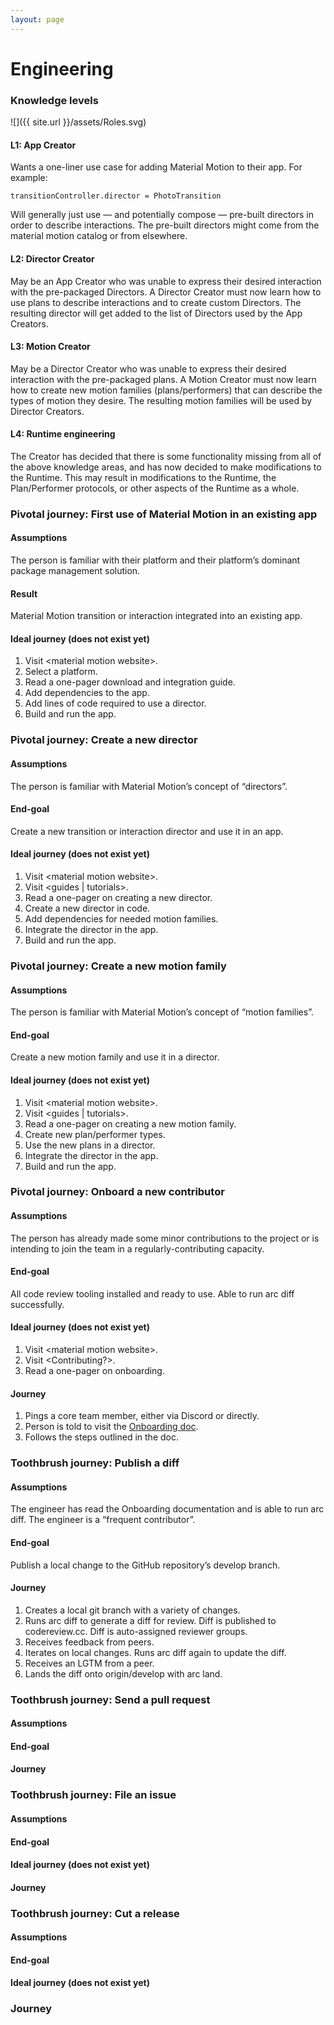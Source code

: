 ```yaml
---
layout: page
---
```


# Engineering

### Knowledge levels

![]({{ site.url }}/assets/Roles.svg)

#### L1: App Creator

Wants a one-liner use case for adding Material Motion to their app. For example:

```
transitionController.director = PhotoTransition
```

Will generally just use — and potentially compose — pre-built directors in order to describe interactions. The pre-built directors might come from the material motion catalog or from elsewhere.

#### L2: Director Creator

May be an App Creator who was unable to express their desired interaction with the pre-packaged Directors. A Director Creator must now learn how to use plans to describe interactions and to create custom Directors. The resulting director will get added to the list of Directors used by the App Creators.

#### L3: Motion Creator

May be a Director Creator who was unable to express their desired interaction with the pre-packaged plans. A Motion Creator must now learn how to create new motion families \(plans\/performers\) that can describe the types of motion they desire. The resulting motion families will be used by Director Creators.

#### L4: Runtime engineering

The Creator has decided that there is some functionality missing from all of the above knowledge areas, and has now decided to make modifications to the Runtime. This may result in modifications to the Runtime, the Plan\/Performer protocols, or other aspects of the Runtime as a whole.

### Pivotal journey: First use of Material Motion in an existing app

#### Assumptions

The person is familiar with their platform and their platform’s dominant package management solution.

#### Result

Material Motion transition or interaction integrated into an existing app.

#### Ideal journey \(does not exist yet\)

1. Visit &lt;material motion website&gt;. 
2. Select a platform. 
3. Read a one-pager download and integration guide. 
4. Add dependencies to the app. 
5. Add lines of code required to use a director. 
6. Build and run the app. 

### Pivotal journey: Create a new director

#### Assumptions

The person is familiar with Material Motion’s concept of “directors”.

#### End-goal

Create a new transition or interaction director and use it in an app.

#### Ideal journey \(does not exist yet\)

1. Visit &lt;material motion website&gt;. 
2. Visit &lt;guides \| tutorials&gt;. 
3. Read a one-pager on creating a new director. 
4. Create a new director in code. 
5. Add dependencies for needed motion families. 
6. Integrate the director in the app. 
7. Build and run the app. 

### Pivotal journey: Create a new motion family

#### Assumptions

The person is familiar with Material Motion’s concept of “motion families”.

#### End-goal

Create a new motion family and use it in a director.

#### Ideal journey \(does not exist yet\)

1. Visit &lt;material motion website&gt;. 
2. Visit &lt;guides \| tutorials&gt;. 
3. Read a one-pager on creating a new motion family. 
4. Create new plan\/performer types. 
5. Use the new plans in a director. 
6. Integrate the director in the app. 
7. Build and run the app. 

### Pivotal journey: Onboard a new contributor

#### Assumptions

The person has already made some minor contributions to the project or is intending to join the team in a regularly-contributing capacity.

#### End-goal

All code review tooling installed and ready to use. Able to run arc diff successfully.

#### Ideal journey \(does not exist yet\)

1. Visit &lt;material motion website&gt;. 
2. Visit &lt;Contributing?&gt;. 
3. Read a one-pager on onboarding. 

#### Journey

1. Pings a core team member, either via Discord or directly. 
2. Person is told to visit the [Onboarding doc](https://material-motion.gitbooks.io/material-motion-team/content/essentials/frequent_contributors/onboarding.html). 
3. Follows the steps outlined in the doc. 

### Toothbrush journey: Publish a diff

#### Assumptions

The engineer has read the Onboarding documentation and is able to run arc diff. The engineer is a “frequent contributor”.

#### End-goal

Publish a local change to the GitHub repository’s develop branch.

#### Journey

1. Creates a local git branch with a variety of changes. 
2. Runs arc diff to generate a diff for review. Diff is published to codereview.cc. Diff is auto-assigned reviewer groups. 
3. Receives feedback from peers. 
4. Iterates on local changes. Runs arc diff again to update the diff. 
5. Receives an LGTM from a peer. 
6. Lands the diff onto origin\/develop with arc land. 

### Toothbrush journey: Send a pull request

#### Assumptions

#### End-goal

#### Journey

### Toothbrush journey: File an issue

#### Assumptions

#### End-goal

#### Ideal journey \(does not exist yet\)

#### Journey

### Toothbrush journey: Cut a release

#### Assumptions

#### End-goal

#### Ideal journey \(does not exist yet\)

### Journey

